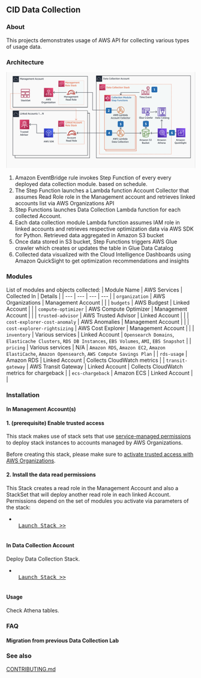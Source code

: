 ## CID Data Collection

### About

This projects demonstrates usage of AWS API for collecting various types of usage data.

### Architecture

![Architecture](/data-collection/images/archi.png)

1. Amazon EventBridge rule invokes Step Function of every every deployed data collection module. based on schedule.
2. The Step Function launches a Lambda function Account Collector that assumes Read Role role in the Management account and retrieves linked accounts list via AWS Organizations API
3. Step Functions launches Data Collection Lambda function for each collected Account.
4. Each data collection module Lambda function assumes IAM role in linked accounts and retrieves respective optimization data via AWS SDK for Python. Retrieved data aggregated in Amazon S3 bucket
5. Once data stored in S3 bucket, Step Functions triggers AWS Glue crawler which creates or updates the table in Glue Data Catalog
6. Collected data visualized with the Cloud Intelligence Dashboards using Amazon QuickSight to get optimization recommendations and insights


### Modules
List of modules and objects collected:
| Module Name                  | AWS Services          | Collected In        | Details  |
| ---                          |  ---                  | ---                 | ---      |
| `organization`               | AWS Organizations     | Management Account  |          |
| `budgets`                    | AWS Budgest           | Linked Account      |          |
| `compute-optimizer`          | AWS Compute Optimizer | Management Account  |          |
| `trusted-advisor`            | AWS Trusted Advisor   | Linked Account      |          |
| `cost-explorer-cost-anomaly` | AWS Anomalies         | Management Account  |          |
| `cost-explorer-rightsizing`  | AWS Cost Explorer     | Management Account  |          |
| `inventory`                  | Various services      | Linked Account      | `Opensearch Domains`, `Elasticache Clusters`, `RDS DB Instances`, `EBS Volumes`, `AMI`, `EBS Snapshot` |
| `pricing`                    | Various services      | N/A                 | `Amazon RDS`, `Amazon EC2`, `Amazon ElastiCache`, `Amazon Opensearch`, `AWS Compute Savings Plan` |
| `rds-usage`                  |  Amazon RDS           | Linked Account      | Collects CloudWatch metrics |
| `transit-gateway`            |  AWS Transit Gateway  | Linked Account      | Collects CloudWatch metrics for chargeback |
| `ecs-chargeback`             |  Amazon ECS           | Linked Account      |  |



### Installation

#### In Management Account(s)

#### 1. (prerequisite) Enable trusted access

This stack makes use of stack sets that use [service-managed permissions](https://docs.aws.amazon.com/AWSCloudFormation/latest/UserGuide/stacksets-concepts.html#stacksets-concepts-stackset-permission-models) to deploy stack instances to accounts managed by AWS Organizations.

Before creating this stack, please make sure to [activate trusted access with AWS Organizations](https://docs.aws.amazon.com/AWSCloudFormation/latest/UserGuide/stacksets-orgs-activate-trusted-access.html).

#### 2. Install the data read permissions

This Stack creates a read role in the Management Account and also a StackSet that will deploy another read role in each linked Account. Permissions depend on the set of modules you activate via parameters of the stack:

   *  <kbd> <br> [Launch Stack >>](https://console.aws.amazon.com/cloudformation/home#/stacks/create/review?&templateURL=https://aws-managed-cost-intelligence-dashboards-us-east-1.s3.amazonaws.com/cfn/data-collection/deploy-data-read-permissions.yaml&stackName=CidDataCollectionDataReadPermissionsStack&param_DataCollectionAccountID=REPLACE%20WITH%20DATA%20COLLECTION%20ACCOUNT%20ID&param_AllowModuleReadInMgmt=yes&param_OrganizationalUnitID=REPLACE%20WITH%20ORGANIZATIONAL%20UNIT%20ID&param_IncludeBudgetsModule=no&param_IncludeComputeOptimizerModule=no&param_IncludeCostAnomalyModule=no&param_IncludeECSChargebackModule=no&param_IncludeInventoryCollectorModule=no&param_IncludeOrgDataModule=no&param_IncludeRDSUtilizationModule=no&param_IncludeRightsizingModule=no&param_IncludeTAModule=no&param_IncludeTransitGatewayModule=no) <br> </kbd>


#### In Data Collection Account

Deploy Data Collection Stack.

   * <kbd> <br> [Launch Stack >>](https://console.aws.amazon.com/cloudformation/home#/stacks/create/review?&templateURL=https://aws-managed-cost-intelligence-dashboards-us-east-1.s3.amazonaws.com/cfn/data-collection/deploy-data-collection.yaml&stackName=CidDataCollectionStack&param_ManagementAccountID=REPLACE%20WITH%20MANAGEMENT%20ACCOUNT%20ID&param_IncludeTAModule=yes&param_IncludeRightsizingModule=no&param_IncludeCostAnomalyModule=yes&param_IncludeInventoryCollectorModule=yes&param_IncludeComputeOptimizerModule=yes&param_IncludeECSChargebackModule=no&param_IncludeRDSUtilizationModule=no&param_IncludeOrgDataModule=yes&param_IncludeBudgetsModule=yes&param_IncludeTransitGatewayModule=no)  <br> </kbd>

#### Usage
Check Athena tables.

### FAQ
#### Migration from previous Data Collection Lab

### See also
[CONTRIBUTING.md](CONTRIBUTING.md)

